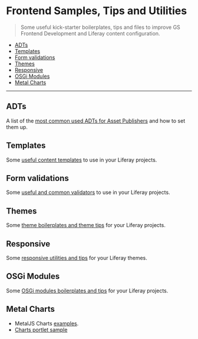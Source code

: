# Frontend Samples, Tips and Utilities

> Some useful kick-starter boilerplates, tips and files to improve GS Frontend Development and Liferay content configuration.

* [ADTs](#adts)
* [Templates](#templates)
* [Form validations](#form-validations)
* [Themes](#themes)
* [Responsive](#responsive)
* [OSGi Modules](#osgi-modules)
* [Metal Charts](#metal-charts)

---

## ADTs

A list of the [most common used ADTs for Asset Publishers](adts/) and how to set them up.

## Templates

Some [useful content templates](templates/) to use in your Liferay projects.

## Form validations

Some [useful and common validators](validators/) to use in your Liferay projects.

## Themes

Some [theme boilerplates and theme tips](themes/) for your Liferay projects.

## Responsive

Some [responsive utilities and tips](responsive/) for your Liferay themes.

## OSGi Modules

Some [OSGi modules boilerplates and tips](modules/) for your Liferay projects.

## Metal Charts

* MetalJS Charts [examples](https://hosting-metalcharts.wedeploy.io/).
* [Charts portlet sample](https://github.com/liferay/liferay-portal/blob/master/modules/apps/foundation/frontend-taglib/frontend-taglib-chart-sample-web/src/main/resources/META-INF/resources/view.jsp)

